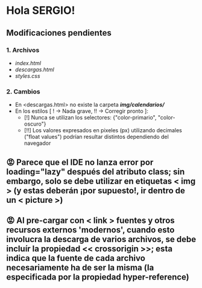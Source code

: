 # Hola SERGIO!
## Modificaciones pendientes
### 1. Archivos  
* _index.html_
* _descargas.html_
* _styles.css_
### 2. Cambios
* En <descargas.html> no existe la carpeta **_img/calendarios/_**
* En los estilos [ ! → Nada grave, !! → Corregir pronto ]:
  * [!] Nunca se utilizan los selectores: {"color-primario", "color-oscuro"}
  * [!!] Los valores expresados en pixeles (px) utilizando decimales ("float values") podrían resultar distintos dependiendo del navegador

## 😡 Parece que el IDE no lanza error por loading="lazy" después del atributo class; sin embargo, solo se debe utilizar en etiquetas < img > (y estas deberán ¡por supuesto!, ir dentro de un < picture >)
## 😡 Al pre-cargar con < link > fuentes y otros recursos externos 'modernos', cuando esto involucra la descarga de varios archivos, se debe incluír la propiedad << crossorigin >>; esta indica que la fuente de cada archivo necesariamente ha de ser la misma (la especificada por la propiedad hyper-reference)